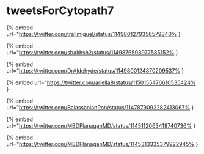 # tweetsForCytopath7

{% embed url="https://twitter.com/tralimiguel/status/1149801279356579840% }

{% embed url="https://twitter.com/sbakhsh2/status/1149876598977585152% }

{% embed url="https://twitter.com/DrAldehyde/status/1149800124870209537% }

{% embed url="https://twitter.com/ariella8/status/1150155476610535424% }

{% embed url="https://twitter.com/BalassanianRon/status/1147879092282413067% }

{% embed url="https://twitter.com/MBDFlanaganMD/status/1145112063418740736% }

{% embed url="https://twitter.com/MBDFlanaganMD/status/1145313335379922945% }

